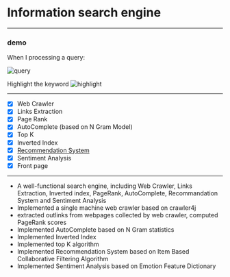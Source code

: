# Information search engine
---
### demo

When I processing a query:

![query](https://github.com/ZhangShiqiu1993/search_engine/blob/master/demo/search.png?raw=true)

Highlight the keyword
![highlight](https://github.com/ZhangShiqiu1993/search_engine/blob/master/demo/highlight.png?raw=true)

---
- [x] Web Crawler
- [x] Links Extraction
- [x] Page Rank
- [x] AutoComplete (based on N Gram Model)
- [x] Top K
- [x] Inverted Index
- [x] [Recommendation System](https://github.com/ZhangShiqiu1993/recommender_system)
- [x] Sentiment Analysis
- [x] Front page

---
* A well-functional search engine, including Web Crawler, Links Extraction, Inverted index, PageRank, AutoComplete, Recommandation System and Sentiment Analysis
* Implemented a single machine web crawler based on crawler4j
* extracted outlinks from webpages collected by web crawler, computed PageRank scores
* Implemented AutoComplete based on N Gram statistics
* Implemented Inverted Index
* Implemented top K algorithm
* Implemented Recommendation System based on Item Based Collaborative Filtering Algorithm
* Implemented Sentiment Analysis based on Emotion Feature Dictionary

